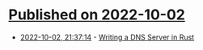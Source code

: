 # [Published on 2022-10-02](index.md)

* [2022-10-02, 21:37:14](https://lobste.rs/s/edgyea/writing_dns_server_rust) - [Writing a DNS Server in Rust](https://dev.to/xfbs/writing-a-dns-server-in-rust-1gpn)
